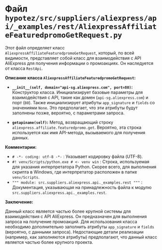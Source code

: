 # Файл `hypotez/src/suppliers/aliexpress/api/_examples/rest/AliexpressAffiliateFeaturedpromoGetRequest.py`

Этот файл определяет класс `AliexpressAffiliateFeaturedpromoGetRequest`, который, по всей видимости, представляет собой класс для взаимодействия с API AliExpress для получения информации о промоакциях.  Он наследуется от класса `RestApi`.

**Описание класса `AliexpressAffiliateFeaturedpromoGetRequest`:**

* **`__init__(self, domain="api-sg.aliexpress.com", port=80)`:** Конструктор класса.  Инициализирует базовые параметры для взаимодействия с API, такие как домен (`api-sg.aliexpress.com`) и порт (`80`).  Также инициализирует атрибуты `app_signature` и `fields` со значениями `None`.  Это предполагает, что эти атрибуты будут заполнены позже, вероятно, с параметрами запроса.

* **`getapiname(self)`:** Метод, возвращающий строку `aliexpress.affiliate.featuredpromo.get`.  Вероятно, эта строка используется как имя API-метода, вызываемого для получения данных.


**Комментарии:**

* `# -*- coding: utf-8 -*-` : Указывает кодировку файла (UTF-8).
* `#! venv/Scripts/python.exe # <- venv win` : Строка, используемая для указания интерпретатора Python.  Скорее всего, для выполнения скрипта в Windows, где интерпретатор расположен в папке `venv/Scripts`.
* `""" module: src.suppliers.aliexpress.api._examples.rest """` : Документация, указывающая на принадлежность файла к модулю `src.suppliers.aliexpress.api._examples.rest`.

**Заключение:**

Данный класс является частью более крупной системы для взаимодействия с API AliExpress. Он предназначен для выполнения запроса на получение промоакций.  Для использования класса необходимо дополнительно заполнить атрибуты `app_signature` и `fields` (вероятно, с данными запроса).  Недостающие детали реализации (например, как заполняются атрибуты) предполагают, что данный класс является частью более крупного проекта.